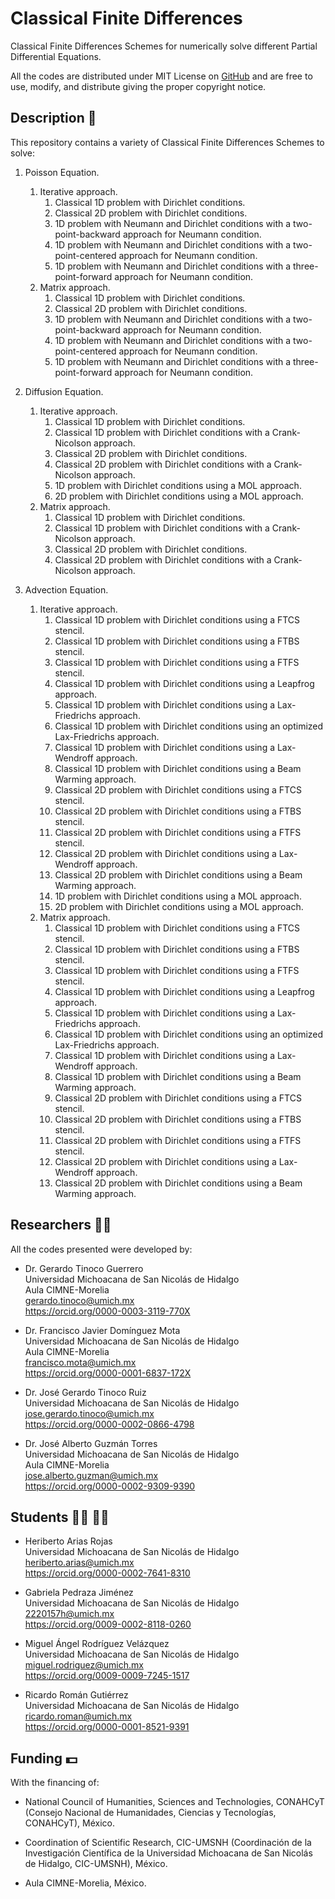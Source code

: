 # Classical Finite Differences
Classical Finite Differences Schemes for numerically solve different Partial Differential Equations.

All the codes are distributed under MIT License on [GitHub](https://github.com/gstinoco/Classical-Finite-Differences) and are free to use, modify, and distribute giving the proper copyright notice.

<!--![Approximate and Theoretical solutions of the problem on ZIR region](/Results/Clouds/Explicit/Steps/ZIR_2_05.png)*/-->

## Description :memo:
This repository contains a variety of Classical Finite Differences Schemes to solve:<br>
1. Poisson Equation.
    1. Iterative approach.
        1. Classical 1D problem with Dirichlet conditions.
        2. Classical 2D problem with Dirichlet conditions.
        3. 1D problem with Neumann and Dirichlet conditions with a two-point-backward approach for Neumann condition.
        4. 1D problem with Neumann and Dirichlet conditions with a two-point-centered approach for Neumann condition.
        5. 1D problem with Neumann and Dirichlet conditions with a three-point-forward approach for Neumann condition.
    2. Matrix approach.
        1. Classical 1D problem with Dirichlet conditions.
        2. Classical 2D problem with Dirichlet conditions.
        3. 1D problem with Neumann and Dirichlet conditions with a two-point-backward approach for Neumann condition.
        4. 1D problem with Neumann and Dirichlet conditions with a two-point-centered approach for Neumann condition.
        5. 1D problem with Neumann and Dirichlet conditions with a three-point-forward approach for Neumann condition.

2. Diffusion Equation.
    1. Iterative approach.
        1. Classical 1D problem with Dirichlet conditions.
        2. Classical 1D problem with Dirichlet conditions with a Crank-Nicolson approach.
        3. Classical 2D problem with Dirichlet conditions.
        4. Classical 2D problem with Dirichlet conditions with a Crank-Nicolson approach.
        5. 1D problem with Dirichlet conditions using a MOL approach.
        6. 2D problem with Dirichlet conditions using a MOL approach.
    2. Matrix approach.
        1. Classical 1D problem with Dirichlet conditions.
        2. Classical 1D problem with Dirichlet conditions with a Crank-Nicolson approach.
        3. Classical 2D problem with Dirichlet conditions.
        4. Classical 2D problem with Dirichlet conditions with a Crank-Nicolson approach.

3. Advection Equation.
    1. Iterative approach.
        1. Classical 1D problem with Dirichlet conditions using a FTCS stencil.
        2. Classical 1D problem with Dirichlet conditions using a FTBS stencil.
        3. Classical 1D problem with Dirichlet conditions using a FTFS stencil.
        4. Classical 1D problem with Dirichlet conditions using a Leapfrog approach.
        5. Classical 1D problem with Dirichlet conditions using a Lax-Friedrichs approach.
        6. Classical 1D problem with Dirichlet conditions using an optimized Lax-Friedrichs approach.
        7. Classical 1D problem with Dirichlet conditions using a Lax-Wendroff approach.
        8. Classical 1D problem with Dirichlet conditions using a Beam Warming approach.
        9. Classical 2D problem with Dirichlet conditions using a FTCS stencil.
        10. Classical 2D problem with Dirichlet conditions using a FTBS stencil.
        11. Classical 2D problem with Dirichlet conditions using a FTFS stencil.
        12. Classical 2D problem with Dirichlet conditions using a Lax-Wendroff approach.
        13. Classical 2D problem with Dirichlet conditions using a Beam Warming approach.
        14. 1D problem with Dirichlet conditions using a MOL approach.
        15. 2D problem with Dirichlet conditions using a MOL approach.
    2. Matrix approach.
        1. Classical 1D problem with Dirichlet conditions using a FTCS stencil.
        2. Classical 1D problem with Dirichlet conditions using a FTBS stencil.
        3. Classical 1D problem with Dirichlet conditions using a FTFS stencil.
        4. Classical 1D problem with Dirichlet conditions using a Leapfrog approach.
        5. Classical 1D problem with Dirichlet conditions using a Lax-Friedrichs approach.
        6. Classical 1D problem with Dirichlet conditions using an optimized Lax-Friedrichs approach.
        7. Classical 1D problem with Dirichlet conditions using a Lax-Wendroff approach.
        8. Classical 1D problem with Dirichlet conditions using a Beam Warming approach.
        9. Classical 2D problem with Dirichlet conditions using a FTCS stencil.
        10. Classical 2D problem with Dirichlet conditions using a FTBS stencil.
        11. Classical 2D problem with Dirichlet conditions using a FTFS stencil.
        12. Classical 2D problem with Dirichlet conditions using a Lax-Wendroff approach.
        13. Classical 2D problem with Dirichlet conditions using a Beam Warming approach.
<!-- 4. Advection-Diffusion Equation.
5. Wave Equation.
6. Shallow Water Equations.-->

## Researchers :scientist:
All the codes presented were developed by:
    
  - Dr. Gerardo Tinoco Guerrero<br>
    Universidad Michoacana de San Nicolás de Hidalgo<br>
    Aula CIMNE-Morelia<br>
    gerardo.tinoco@umich.mx<br>
    https://orcid.org/0000-0003-3119-770X

  - Dr. Francisco Javier Domínguez Mota<br>
    Universidad Michoacana de San Nicolás de Hidalgo<br>
    Aula CIMNE-Morelia<br>
    francisco.mota@umich.mx<br>
    https://orcid.org/0000-0001-6837-172X
  
  - Dr. José Gerardo Tinoco Ruiz<br>
    Universidad Michoacana de San Nicolás de Hidalgo<br>
    jose.gerardo.tinoco@umich.mx<br>
    https://orcid.org/0000-0002-0866-4798

  - Dr. José Alberto Guzmán Torres<br>
    Universidad Michoacana de San Nicolás de Hidalgo<br>
    Aula CIMNE-Morelia<br>
    jose.alberto.guzman@umich.mx<br>
    https://orcid.org/0000-0002-9309-9390

## Students :man_student: :woman_student:
  - Heriberto Arias Rojas<br>
    Universidad Michoacana de San Nicolás de Hidalgo<br>
    heriberto.arias@umich.mx<br>
    https://orcid.org/0000-0002-7641-8310

  - Gabriela Pedraza Jiménez<br>
    Universidad Michoacana de San Nicolás de Hidalgo<br>
    2220157h@umich.mx<br>
    https://orcid.org/0009-0002-8118-0260
  
  - Miguel Ángel Rodríguez Velázquez<br>
    Universidad Michoacana de San Nicolás de Hidalgo<br>
    miguel.rodriguez@umich.mx<br>
    https://orcid.org/0009-0009-7245-1517
  
  - Ricardo Román Gutiérrez<br>
    Universidad Michoacana de San Nicolás de Hidalgo<br>
    ricardo.roman@umich.mx<br>
    https://orcid.org/0000-0001-8521-9391

## Funding :dollar:
With the financing of:

  - National Council of Humanities, Sciences and Technologies, CONAHCyT (Consejo Nacional de Humanidades, Ciencias y Tecnologías, CONAHCyT), México.
  
  - Coordination of Scientific Research, CIC-UMSNH (Coordinación de la Investigación Científica de la Universidad Michoacana de San Nicolás de Hidalgo, CIC-UMSNH), México.
  
  - Aula CIMNE-Morelia, México.
